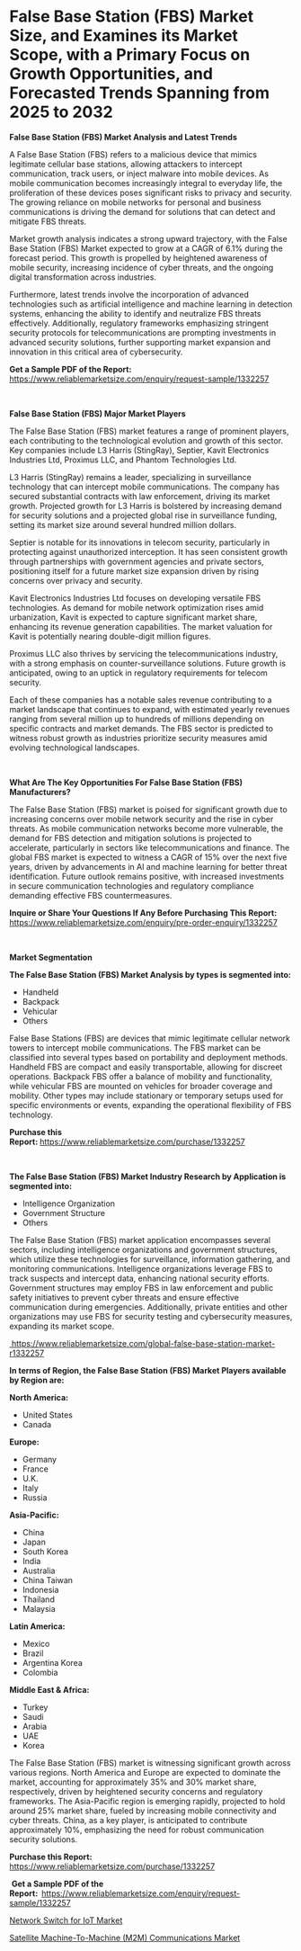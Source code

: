 <p><h1>False Base Station (FBS) Market Size, and Examines its Market Scope, with a Primary Focus on Growth Opportunities, and Forecasted Trends Spanning from 2025 to 2032</h1></p><p><strong>False Base Station (FBS) Market Analysis and Latest Trends</strong></p>
<p><p>A False Base Station (FBS) refers to a malicious device that mimics legitimate cellular base stations, allowing attackers to intercept communication, track users, or inject malware into mobile devices. As mobile communication becomes increasingly integral to everyday life, the proliferation of these devices poses significant risks to privacy and security. The growing reliance on mobile networks for personal and business communications is driving the demand for solutions that can detect and mitigate FBS threats.</p><p>Market growth analysis indicates a strong upward trajectory, with the False Base Station (FBS) Market expected to grow at a CAGR of 6.1% during the forecast period. This growth is propelled by heightened awareness of mobile security, increasing incidence of cyber threats, and the ongoing digital transformation across industries. </p><p>Furthermore, latest trends involve the incorporation of advanced technologies such as artificial intelligence and machine learning in detection systems, enhancing the ability to identify and neutralize FBS threats effectively. Additionally, regulatory frameworks emphasizing stringent security protocols for telecommunications are prompting investments in advanced security solutions, further supporting market expansion and innovation in this critical area of cybersecurity.</p></p>
<p><strong>Get a Sample PDF of the Report:&nbsp;</strong> <a href="https://www.reliablemarketsize.com/enquiry/request-sample/1332257?utm_campaign=2095&utm_medium=2&utm_source=Github&utm_content=ia&utm_term=08042025&utm_id=false-base-station-fbs">https://www.reliablemarketsize.com/enquiry/request-sample/1332257</a></p>
<p>&nbsp;</p>
<p><strong>False Base Station (FBS) Major Market Players</strong></p>
<p><p>The False Base Station (FBS) market features a range of prominent players, each contributing to the technological evolution and growth of this sector. Key companies include L3 Harris (StingRay), Septier, Kavit Electronics Industries Ltd, Proximus LLC, and Phantom Technologies Ltd.</p><p>L3 Harris (StingRay) remains a leader, specializing in surveillance technology that can intercept mobile communications. The company has secured substantial contracts with law enforcement, driving its market growth. Projected growth for L3 Harris is bolstered by increasing demand for security solutions and a projected global rise in surveillance funding, setting its market size around several hundred million dollars.</p><p>Septier is notable for its innovations in telecom security, particularly in protecting against unauthorized interception. It has seen consistent growth through partnerships with government agencies and private sectors, positioning itself for a future market size expansion driven by rising concerns over privacy and security.</p><p>Kavit Electronics Industries Ltd focuses on developing versatile FBS technologies. As demand for mobile network optimization rises amid urbanization, Kavit is expected to capture significant market share, enhancing its revenue generation capabilities. The market valuation for Kavit is potentially nearing double-digit million figures.</p><p>Proximus LLC also thrives by servicing the telecommunications industry, with a strong emphasis on counter-surveillance solutions. Future growth is anticipated, owing to an uptick in regulatory requirements for telecom security.</p><p>Each of these companies has a notable sales revenue contributing to a market landscape that continues to expand, with estimated yearly revenues ranging from several million up to hundreds of millions depending on specific contracts and market demands. The FBS sector is predicted to witness robust growth as industries prioritize security measures amid evolving technological landscapes.</p></p>
<p>&nbsp;</p>
<p><strong>What Are The Key Opportunities For False Base Station (FBS) Manufacturers?</strong></p>
<p><p>The False Base Station (FBS) market is poised for significant growth due to increasing concerns over mobile network security and the rise in cyber threats. As mobile communication networks become more vulnerable, the demand for FBS detection and mitigation solutions is projected to accelerate, particularly in sectors like telecommunications and finance. The global FBS market is expected to witness a CAGR of 15% over the next five years, driven by advancements in AI and machine learning for better threat identification. Future outlook remains positive, with increased investments in secure communication technologies and regulatory compliance demanding effective FBS countermeasures.</p></p>
<p><strong>Inquire or Share Your Questions If Any Before Purchasing This Report:</strong> <a href="https://www.reliablemarketsize.com/enquiry/pre-order-enquiry/1332257?utm_campaign=2095&utm_medium=2&utm_source=Github&utm_content=ia&utm_term=08042025&utm_id=false-base-station-fbs">https://www.reliablemarketsize.com/enquiry/pre-order-enquiry/1332257</a></p>
<p>&nbsp;</p>
<p><strong>Market Segmentation</strong></p>
<p><strong>The False Base Station (FBS) Market Analysis by types is segmented into:</strong></p>
<p><ul><li>Handheld</li><li>Backpack</li><li>Vehicular</li><li>Others</li></ul></p>
<p><p>False Base Stations (FBS) are devices that mimic legitimate cellular network towers to intercept mobile communications. The FBS market can be classified into several types based on portability and deployment methods. Handheld FBS are compact and easily transportable, allowing for discreet operations. Backpack FBS offer a balance of mobility and functionality, while vehicular FBS are mounted on vehicles for broader coverage and mobility. Other types may include stationary or temporary setups used for specific environments or events, expanding the operational flexibility of FBS technology.</p></p>
<p><strong>Purchase this Report:&nbsp;</strong><a href="https://www.reliablemarketsize.com/purchase/1332257?utm_campaign=2095&utm_medium=2&utm_source=Github&utm_content=ia&utm_term=08042025&utm_id=false-base-station-fbs">https://www.reliablemarketsize.com/purchase/1332257</a></p>
<p>&nbsp;</p>
<p><strong>The False Base Station (FBS) Market Industry Research by Application is segmented into:</strong></p>
<p><ul><li>Intelligence Organization</li><li>Government Structure</li><li>Others</li></ul></p>
<p><p>The False Base Station (FBS) market application encompasses several sectors, including intelligence organizations and government structures, which utilize these technologies for surveillance, information gathering, and monitoring communications. Intelligence organizations leverage FBS to track suspects and intercept data, enhancing national security efforts. Government structures may employ FBS in law enforcement and public safety initiatives to prevent cyber threats and ensure effective communication during emergencies. Additionally, private entities and other organizations may use FBS for security testing and cybersecurity measures, expanding its market scope.</p></p>
<p><a href="https://www.reliablemarketsize.com/global-false-base-station-market-r1332257?utm_campaign=2095&utm_medium=2&utm_source=Github&utm_content=ia&utm_term=08042025&utm_id=false-base-station-fbs">&nbsp;https://www.reliablemarketsize.com/global-false-base-station-market-r1332257</a></p>
<p><strong>In terms of Region, the False Base Station (FBS) Market Players available by Region are:</strong></p>
<p>
    <p> <strong> North America: </strong>
        <ul>
            <li>United States</li>
            <li>Canada</li>
        </ul>
        </p> 
    <p> <strong> Europe: </strong>
        <ul>
            <li>Germany</li>
            <li>France</li>
            <li>U.K.</li>
            <li>Italy</li>
            <li>Russia</li>
        </ul>
        </p> 
    <p> <strong> Asia-Pacific: </strong>
        <ul>
            <li>China</li>
            <li>Japan</li>
            <li>South Korea</li>
            <li>India</li>
            <li>Australia</li>
            <li>China Taiwan</li>
            <li>Indonesia</li>
            <li>Thailand</li>
            <li>Malaysia</li>
        </ul>
        </p> 
    <p> <strong> Latin America: </strong>
        <ul>
            <li>Mexico</li>
            <li>Brazil</li>
            <li>Argentina Korea</li>
            <li>Colombia</li>
        </ul>
        </p> 
    <p> <strong> Middle East & Africa: </strong>
        <ul>
            <li>Turkey</li>
            <li>Saudi</li>
            <li>Arabia</li>
            <li>UAE</li>
            <li>Korea</li>
        </ul>
    </p>
    </p>
<p><p>The False Base Station (FBS) market is witnessing significant growth across various regions. North America and Europe are expected to dominate the market, accounting for approximately 35% and 30% market share, respectively, driven by heightened security concerns and regulatory frameworks. The Asia-Pacific region is emerging rapidly, projected to hold around 25% market share, fueled by increasing mobile connectivity and cyber threats. China, as a key player, is anticipated to contribute approximately 10%, emphasizing the need for robust communication security solutions.</p></p>
<p><strong>Purchase this Report: </strong><a href="https://www.reliablemarketsize.com/purchase/1332257?utm_campaign=2095&utm_medium=2&utm_source=Github&utm_content=ia&utm_term=08042025&utm_id=false-base-station-fbs">https://www.reliablemarketsize.com/purchase/1332257</a></p>
<p>&nbsp;<strong>Get a Sample PDF of the Report:&nbsp;&nbsp;</strong><a href="https://www.reliablemarketsize.com/enquiry/request-sample/1332257?utm_campaign=2095&utm_medium=2&utm_source=Github&utm_content=ia&utm_term=08042025&utm_id=false-base-station-fbs">https://www.reliablemarketsize.com/enquiry/request-sample/1332257</a></p>
<p><strong></strong></p>
<p><p><a href="https://github.com/nicoletavirag/Market-Research-Report-List-5/blob/main/network-switch-for-iot-market.md?utm_campaign=2095&utm_medium=2&utm_source=Github&utm_content=ia&utm_term=08042025&utm_id=false-base-station-fbs">Network Switch for IoT Market</a></p><p><a href="https://github.com/gulaimolin/Market-Research-Report-List-7/blob/main/satellite-machine-to-machine-m2m-communications-market.md?utm_campaign=2095&utm_medium=2&utm_source=Github&utm_content=ia&utm_term=08042025&utm_id=false-base-station-fbs">Satellite Machine-To-Machine (M2M) Communications Market</a></p></p>